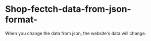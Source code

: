 # Shop-fectch-data-from-json-format-
When you change the data from json, the website's data will change.
